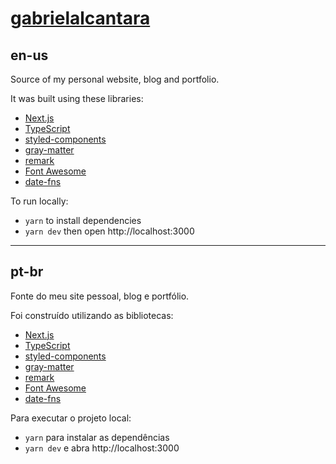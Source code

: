 # [gabrielalcantara](https://gabrielalcantara.com.br)


## en-us
Source of my personal website, blog and portfolio.

It was built using these libraries:
- [Next.js](https://github.com/vercel/next.js)
- [TypeScript](https://github.com/microsoft/TypeScript)
- [styled-components](https://github.com/styled-components/styled-components)
- [gray-matter](https://github.com/jonschlinkert/gray-matter)
- [remark](https://github.com/remarkjs/remark)
- [Font Awesome](https://github.com/FortAwesome/Font-Awesome)
- [date-fns](https://github.com/date-fns/date-fns)

To run locally:
- `yarn` to install dependencies
- `yarn dev` then open http://localhost:3000

---

## pt-br
Fonte do meu site pessoal, blog e portfólio.

Foi construído utilizando as bibliotecas:
- [Next.js](https://github.com/vercel/next.js)
- [TypeScript](https://github.com/microsoft/TypeScript)
- [styled-components](https://github.com/styled-components/styled-components)
- [gray-matter](https://github.com/jonschlinkert/gray-matter)
- [remark](https://github.com/remarkjs/remark)
- [Font Awesome](https://github.com/FortAwesome/Font-Awesome)
- [date-fns](https://github.com/date-fns/date-fns)

Para executar o projeto local:
- `yarn` para instalar as dependências
- `yarn dev` e abra http://localhost:3000

